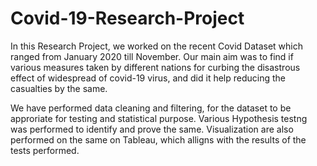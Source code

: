 # Covid-19-Research-Project

In this Research Project, we worked on the recent Covid Dataset which ranged from January 2020 till November.
Our main aim was to find if various measures taken by different nations for curbing the disastrous effect of widespread of covid-19 virus, and did it help reducing the casualties by the same.

We have performed data cleaning and filtering, for the dataset to be approriate for testing and statistical purpose.
Various Hypothesis testng was performed to identify and prove the same.
Visualization are also performed on the same on Tableau, which alligns with the results of the tests performed.
